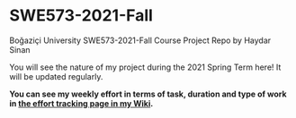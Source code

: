 # SWE573-2021-Fall
Boğaziçi University SWE573-2021-Fall Course Project Repo by Haydar Sinan


You will see the nature of my project during the 2021 Spring Term here! It will be updated regularly.

**You can see my weekly effort in terms of task, duration and type of work in [the effort tracking page in my Wiki](https://github.com/haydarsinan/SWE573-2021-Fall/wiki/My-Effort-Tracking-Table).**
